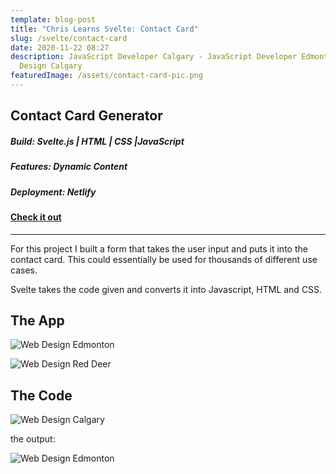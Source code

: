 ```yaml
---
template: blog-post
title: "Chris Learns Svelte: Contact Card"
slug: /svelte/contact-card
date: 2020-11-22 08:27
description: JavaScript Developer Calgary - JavaScript Developer Edmonton -  Web
  Design Calgary
featuredImage: /assets/contact-card-pic.png
---
```

## Contact Card Generator

##### Build: Svelte.js | HTML | CSS |JavaScript

##### Features: Dynamic Content

##### Deployment: Netlify

#### [Check it out](https://contact-cared-ccdd.netlify.app/)

- - -

For this project I built a form that takes the user input and puts it into the contact card. This could essentially be used for thousands of different use cases. 

Svelte takes the code given and converts it into Javascript, HTML and CSS. 

## The App

![Web Design Edmonton](/assets/screen-shot-2020-11-22-at-8.42.56-am.png "The Form")



![Web Design Red Deer](/assets/screen-shot-2020-11-22-at-8.43.05-am.png "The Result")

## The Code

![Web Design Calgary](/assets/svelte-app-1.png "The main app file for this app")

the output:

![Web Design Edmonton](/assets/svelte-app-1-b.png "The Output")